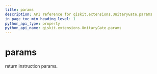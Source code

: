 ```yaml
---
title: params
description: API reference for qiskit.extensions.UnitaryGate.params
in_page_toc_min_heading_level: 1
python_api_type: property
python_api_name: qiskit.extensions.UnitaryGate.params
---
```


# params

return instruction params.

